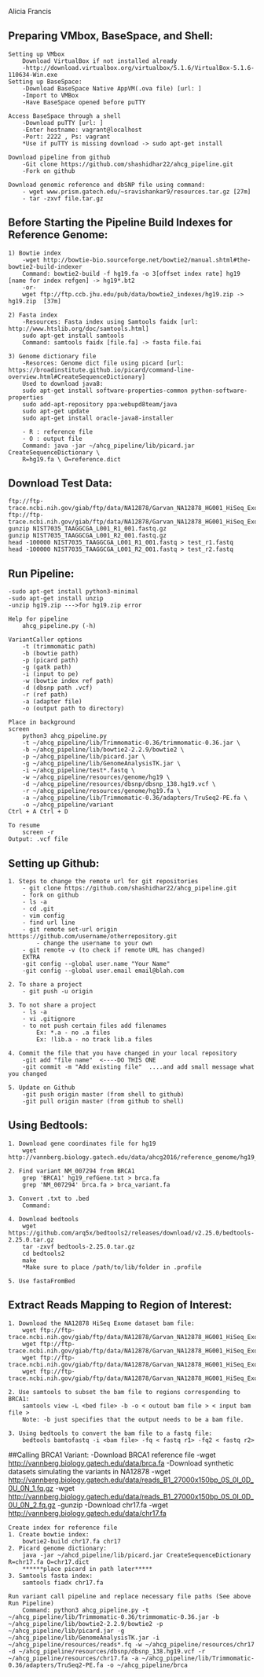 Alicia Francis

## Preparing VMbox, BaseSpace, and Shell:

	Setting up VMbox
		Download VirtualBox if not installed already
		-http://download.virtualbox.org/virtualbox/5.1.6/VirtualBox-5.1.6-110634-Win.exe
	Setting up BaseSpace:
		-Download BaseSpace Native AppVM(.ova file) [url: ] 
		-Import to VMBox
		-Have BaseSpace opened before puTTY
	
	Access BaseSpace through a shell
		-Download puTTY [url: ]
		-Enter hostname: vagrant@localhost
		-Port: 2222 , Ps: vagrant
		*Use if puTTY is missing download -> sudo apt-get install

	Download pipeline from github
		-Git clone https://github.com/shashidhar22/ahcg_pipeline.git
		-Fork on github 

	Download genomic reference and dbSNP file using command:
		- wget www.prism.gatech.edu/~sravishankar9/resources.tar.gz [27m]
		- tar -zxvf file.tar.gz

## Before Starting the Pipeline Build Indexes for Reference Genome:
	
	1) Bowtie index
		-wget http://bowtie-bio.sourceforge.net/bowtie2/manual.shtml#the-bowtie2-build-indexer
		Command: bowtie2-build -f hg19.fa -o 3[offset index rate] hg19 [name for index refgen] -> hg19*.bt2
		-or-
		wget ftp://ftp.ccb.jhu.edu/pub/data/bowtie2_indexes/hg19.zip -> hg19.zip  [37m]

	2) Fasta index 
		-Resources: Fasta index using Samtools faidx [url: http://www.htslib.org/doc/samtools.html]
		sudo apt-get install samtools
		Command: samtools faidx [file.fa] -> fasta file.fai

	3) Genome dictionary file 
		-Resorces: Genome dict file using picard [url: https://broadinstitute.github.io/picard/command-line-overview.html#CreateSequenceDictionary]
		Used to download java8:
		sudo apt-get install software-properties-common python-software-properties
		sudo add-apt-repository ppa:webupd8team/java
		sudo apt-get update
		sudo apt-get install oracle-java8-installer

		- R : reference file
		- O : output file
		Command: java -jar ~/ahcg_pipeline/lib/picard.jar CreateSequenceDictionary \ 
		R=hg19.fa \ O=reference.dict

## Download Test Data:

	ftp://ftp-trace.ncbi.nih.gov/giab/ftp/data/NA12878/Garvan_NA12878_HG001_HiSeq_Exome/NIST7035_TAAGGCGA_L001_R1_001.fastq.gz
	ftp://ftp-trace.ncbi.nih.gov/giab/ftp/data/NA12878/Garvan_NA12878_HG001_HiSeq_Exome/NIST7035_TAAGGCGA_L001_R2_001.fastq.gz
	gunzip NIST7035_TAAGGCGA_L001_R1_001.fastq.gz
 	gunzip NIST7035_TAAGGCGA_L001_R2_001.fastq.gz
 	head -100000 NIST7035_TAAGGCGA_L001_R1_001.fastq > test_r1.fastq
 	head -100000 NIST7035_TAAGGCGA_L001_R2_001.fastq > test_r2.fastq

## Run Pipeline:
	-sudo apt-get install python3-minimal
	-sudo apt-get install unzip 
	-unzip hg19.zip --->for hg19.zip error

	Help for pipeline
		ahcg_pipeline.py (-h)
		
	VariantCaller options
		-t (trimmomatic path) 
		-b (bowtie path)
		-p (picard path)
		-g (gatk path)
		-i (input to pe)  
		-w (bowtie index ref path) 
		-d (dbsnp path .vcf)
		-r (ref path)
		-a (adapter file) 
		-o (output path to directory) 

	Place in background
	screen
		python3 ahcg_pipeline.py 
		-t ~/ahcg_pipeline/lib/Trimmomatic-0.36/trimmomatic-0.36.jar \
		-b ~/ahcg_pipeline/lib/bowtie2-2.2.9/bowtie2 \
		-p ~/ahcg_pipeline/lib/picard.jar \
		-g ~/ahcg_pipeline/lib/GenomeAnalysisTK.jar \
		-i ~/ahcg_pipeline/test*.fastq \ 
		-w ~/ahcg_pipeline/resources/genome/hg19 \
		-d ~/ahcg_pipeline/resources/dbsnp/dbsnp_138.hg19.vcf \
		-r ~/ahcg_pipeline/resources/genome/hg19.fa \
		-a ~/ahcg_pipeline/lib/Trimmomatic-0.36/adapters/TruSeq2-PE.fa \
		-o ~/ahcg_pipeline/variant
	Ctrl + A Ctrl + D

	To resume
		screen -r 
	Output: .vcf file

## Setting up Github:

	1. Steps to change the remote url for git repositories
		- git clone https://github.com/shashidhar22/ahcg_pipeline.git
		- fork on github
		- ls -a
		- cd .git
		- vim config
		- find url line
		- git remote set-url origin htttps://github.com/username/otherrepository.git
			- change the username to your own
		- git remote -v (to check if remote URL has changed)
		EXTRA
		-git config --global user.name "Your Name"
		-git config --global user.email email@blah.com

	2. To share a project
		- git push -u origin 

	3. To not share a project
		- ls -a 
		- vi .gitignore 
		- to not push certain files add filenames 	
			Ex: *.a - no .a files
			Ex: !lib.a - no track lib.a files

	4. Commit the file that you have changed in your local repository
		-git add "file name"  <----DO THIS ONE
		-git commit -m "Add existing file"  ....and add small message what you changed
	
	5. Update on Github
		-git push origin master (from shell to github)
		-git pull origin master (from github to shell)

## Using Bedtools:

	1. Download gene coordinates file for hg19
		wget http://vannberg.biology.gatech.edu/data/ahcg2016/reference_genome/hg19_refGene.txt

	2. Find variant NM_007294 from BRCA1
		grep 'BRCA1' hg19_refGene.txt > brca.fa 
		grep 'NM_007294' brca.fa > brca_variant.fa 

	3. Convert .txt to .bed
		Command:

	4. Download bedtools
 		wget https://github.com/arq5x/bedtools2/releases/download/v2.25.0/bedtools-2.25.0.tar.gz
 		tar -zxvf bedtools-2.25.0.tar.gz
 		cd bedtools2
 		make
	 	*Make sure to place /path/to/lib/folder in .profile 

	5. Use fastaFromBed

## Extract Reads Mapping to Region of Interest:
	1. Download the NA12878 HiSeq Exome dataset bam file:
		wget ftp://ftp-trace.ncbi.nih.gov/giab/ftp/data/NA12878/Garvan_NA12878_HG001_HiSeq_Exome/project.NIST_NIST7035_H7AP8ADXX_TAAGGCGA_1_NA12878.bwa.markDuplicates.bam	
 		wget ftp://ftp-trace.ncbi.nih.gov/giab/ftp/data/NA12878/Garvan_NA12878_HG001_HiSeq_Exome/project.NIST_NIST7035_H7AP8ADXX_TAAGGCGA_2_NA12878.bwa.markDuplicates.bam	
 		wget ftp://ftp-trace.ncbi.nih.gov/giab/ftp/data/NA12878/Garvan_NA12878_HG001_HiSeq_Exome/project.NIST_NIST7086_H7AP8ADXX_CGTACTAG_1_NA12878.bwa.markDuplicates.bam
 		wget ftp://ftp-trace.ncbi.nih.gov/giab/ftp/data/NA12878/Garvan_NA12878_HG001_HiSeq_Exome/project.NIST_NIST7086_H7AP8ADXX_CGTACTAG_2_NA12878.bwa.markDuplicates.bam 

	2. Use samtools to subset the bam file to regions corresponding to BRCA1:
		samtools view -L <bed file> -b -o < outout bam file > < input bam file >
		Note: -b just specifies that the output needs to be a bam file.

	3. Using bedtools to convert the bam file to a fastq file:
 		bedtools bamtofastq -i <bam file> -fq < fastq r1> -fq2 < fastq r2>

##Calling BRCA1 Variant:
	-Download BRCA1 reference file
		-wget http://vannberg.biology.gatech.edu/data/brca.fa
	-Download synthetic datasets simulating the variants in NA12878
		-wget http://vannberg.biology.gatech.edu/data/reads_B1_27000x150bp_0S_0I_0D_0U_0N_1.fq.gz 
		-wget http://vannberg.biology.gatech.edu/data/reads_B1_27000x150bp_0S_0I_0D_0U_0N_2.fq.gz
 		-gunzip <filename> 
	-Download chr17.fa
		-wget http://vannberg.biology.gatech.edu/data/chr17.fa

	Create index for reference file 
	1. Create bowtie index:
		bowtie2-build chr17.fa chr17
	2. Picard genome dictionary:
		java -jar ~/ahcd_pipeline/lib/picard.jar CreateSequenceDictionary R=chr17.fa O=chr17.dict
		******place picard in path later*****
	3. Samtools fasta index:
		samtools fiadx chr17.fa

	Run variant call pipeline and replace necessary file paths (See above Run Pipeline)
		Command: python3 ahcg_pipeline.py -t ~/ahcg_pipeline/lib/Trimmomatic-0.36/trimmomatic-0.36.jar -b ~/ahcg_pipeline/lib/bowtie2-2.2.9/bowtie2 -p ~/ahcg_pipeline/lib/picard.jar -g ~/ahcg_pipeline/lib/GenomeAnalysisTK.jar -i ~/ahcg_pipeline/resources/reads*.fq -w ~/ahcg_pipeline/resources/chr17 -d ~/ahcg_pipeline/resources/dbsnp/dbsnp_138.hg19.vcf -r ~/ahcg_pipeline/resources/chr17.fa -a ~/ahcg_pipeline/lib/Trimmomatic-0.36/adapters/TruSeq2-PE.fa -o ~/ahcg_pipeline/brca
